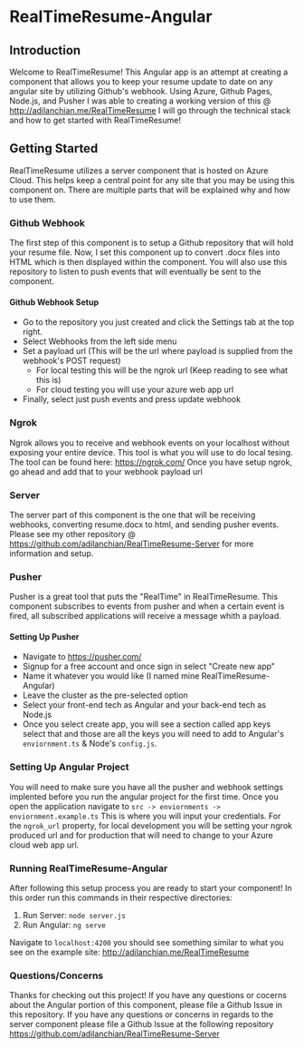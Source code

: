 # RealTimeResume-Angular

## Introduction
Welcome to RealTimeResume! This Angular app is an attempt at creating a component that allows you to keep your resume update to date on 
any angular site by utilizing Github's webhook. Using Azure, Github Pages, Node.js, and Pusher I was able to creating a working version of this @ http://adilanchian.me/RealTimeResume
I will go through the technical stack and how to get started with RealTimeResume!

## Getting Started
RealTimeResume utilizes a server component that is hosted on Azure Cloud. This helps keep a central point for any site that you may be using
this component on. There are multiple parts that will be explained why and how to use them.

### Github Webhook
The first step of this component is to setup a Github repository that will hold your resume file. Now, I set this component up to convert .docx
files into HTML which is then displayed within the component. You will also use this repository to listen to push events that will eventually
be sent to the component.
#### Github Webhook Setup
- Go to the repository you just created and click the Settings tab at the top right.
- Select Webhooks from the left side menu
- Set a payload url (This will be the url where payload is supplied from the webhook's POST request)
  - For local testing this will be the ngrok url (Keep reading to see what this is)
  - For cloud testing you will use your azure web app url
- Finally, select just push events and press update webhook

### Ngrok
Ngrok allows you to receive and webhook events on your localhost without exposing your entire device. This tool is what you will use to 
do local tesing. The tool can be found here: https://ngrok.com/
Once you have setup ngrok, go ahead and add that to your webhook payload url

### Server
The server part of this component is the one that will be receiving webhooks, converting resume.docx to html, and sending pusher events.
Please see my other repository @ https://github.com/adilanchian/RealTimeResume-Server for more information and setup.

### Pusher
Pusher is a great tool that puts the "RealTime" in RealTimeResume. This component subscribes to events from pusher and when a certain event
is fired, all subscribed applications will receive a message whith a payload.

#### Setting Up Pusher
- Navigate to https://pusher.com/
- Signup for a free account and once sign in select "Create new app"
- Name it whatever you would like (I named mine RealTimeResume-Angular)
- Leave the cluster as the pre-selected option
- Select your front-end tech as Angular and your back-end tech as Node.js
- Once you select create app, you will see a section called app keys select that and those are all the keys you will need
to add to Angular's `enviornment.ts` & Node's `config.js`.

### Setting Up Angular Project
You will need to make sure you have all the pusher and webhook settings implented before you run the angular project for the first
time. Once you open the application navigate to `src -> enviornments -> enviornment.example.ts` This is where you will input your 
credentials. For the `ngrok_url` property, for local development you will be setting your ngrok produced url and for production
that will need to change to your Azure cloud web app url.

### Running RealTimeResume-Angular
After following this setup process you are ready to start your component! In this order run this commands in their respective
directories:

1. Run Server: `node server.js`
2. Run Angular: `ng serve`

Navigate to `localhost:4200` you should see something similar to what you see on the example site: http://adilanchian.me/RealTimeResume

### Questions/Concerns
Thanks for checking out this project! If you have any questions or cocerns about the Angular portion of this component, please
file a Github Issue in this repository.
If you have any questions or concerns in regards to the server component please file a Github Issue at the following repository
https://github.com/adilanchian/RealTimeResume-Server
